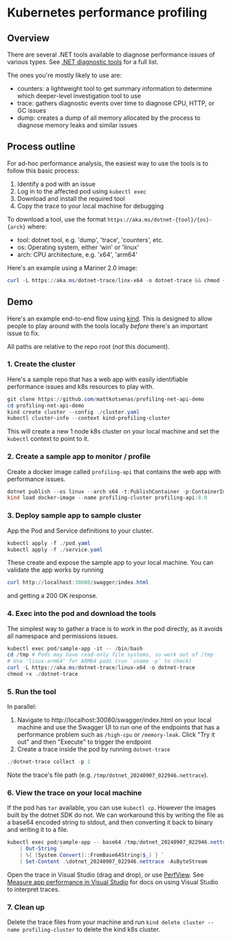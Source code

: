 # Kubernetes performance profiling

## Overview

There are several .NET tools available to diagnose performance issues of various types. See
[.NET diagnostic tools](https://learn.microsoft.com/en-us/dotnet/core/diagnostics/tools-overview) for a full list.

The ones you're mostly likely to use are:
- counters: a lightweight tool to get summary information to determine which deeper-level investigation tool to use
- trace: gathers diagnostic events over time to diagnose CPU, HTTP, or GC issues
- dump: creates a dump of all memory allocated by the process to diagnose memory leaks and similar issues

## Process outline

For ad-hoc performance analysis, the easiest way to use the tools is to follow this basic process:
1. Identify a pod with an issue
2. Log in to the affected pod using `kubectl exec`
3. Download and install the required tool
4. Copy the trace to your local machine for debugging

To download a tool, use the format `https://aka.ms/dotnet-{tool}/{os}-{arch}` where:
- tool: dotnet tool, e.g. 'dump', 'trace', 'counters', etc.
- os: Operating system, either 'win' or 'linux'
- arch: CPU architecture, e.g. 'x64', 'arm64'

Here's an example using a Mariner 2.0 image:

```powershell
curl -L https://aka.ms/dotnet-trace/linx-x64 -o dotnet-trace && chmod +x ./dotnet-trace
```

## Demo

Here's an example end-to-end flow using [kind](https://kind.sigs.k8s.io/). This is designed to allow people to play
around with the tools locally _before_ there's an important issue to fix.

All paths are relative to the repo root (_not_ this document).

### 1. Create the cluster

Here's a sample repo that has a web app with easily identifiable performance issues and k8s resources to play with.

```powershell
git clone https://github.com/mattkotsenas/profiling-net-api-demo
cd profiling-net-api-demo
kind create cluster --config ./cluster.yaml
kubectl cluster-info --context kind-profiling-cluster
```

This will create a new 1 node k8s cluster on your local machine and set the `kubectl` context to point to it.

### 2. Create a sample app to monitor / profile

Create a docker image called `profiling-api` that contains the web app with performance issues.

```powershell
dotnet publish --os linux --arch x64 -t:PublishContainer -p:ContainerImageTag=8.0
kind load docker-image --name profiling-cluster profiling-api:8.0
```

### 3. Deploy sample app to sample cluster

App the Pod and Service definitions to your cluster.

```powershell
kubectl apply -f ./pod.yaml
kubectl apply -f ./service.yaml
```

These create and expose the sample app to your local machine. You can validate the app works by running

```powershell
curl http://localhost:30080/swagger/index.html
```

and getting a 200 OK response.

### 4. Exec into the pod and download the tools

The simplest way to gather a trace is to work in the pod directly, as it avoids all namespace and permissions issues.

```powershell
kubectl exec pod/sample-app -it -- /bin/bash
cd /tmp # Pods may have read-only file systems, so work out of /tmp
# Use 'linux-arm64' for ARM64 pods (run `uname -p` to check)
curl -L https://aka.ms/dotnet-trace/linux-x64 -o dotnet-trace
chmod +x ./dotnet-trace
```

### 5. Run the tool

In parallel:
1. Navigate to http://localhost:30080/swagger/index.html on your local machine and use the Swagger UI to run one of
   the endpoints that has a performance problem such as `/high-cpu` or `/memory-leak`. Click "Try it out" and then
   "Execute" to trigger the endpoint
2. Create a trace inside the pod by running `dotnet-trace`

```powershell
./dotnet-trace collect -p 1
```

Note the trace's file path (e.g. `/tmp/dotnet_20240907_022946.nettrace`).

### 6. View the trace on your local machine

If the pod has `tar` available, you can use `kubectl cp`. However the images built by the dotnet SDK do not. We can
workaround this by writing the file as a base64 encoded string to stdout, and then converting it back to binary and
writing it to a file.

```powershell
kubectl exec pod/sample-app -- base64 /tmp/dotnet_20240907_022946.nettrace `
    | Out-String `
    | %{ [System.Convert]::FromBase64String($_) } `
    | Set-Content .\dotnet_20240907_022946.nettrace -AsByteStream
```

Open the trace in Visual Studio (drag and drop), or use [PerfView](https://github.com/microsoft/perfview). See
[Measure app performance in Visual Studio](https://learn.microsoft.com/en-us/visualstudio/profiling/?view=vs-2022) for
docs on using Visual Studio to interpret traces.

### 7. Clean up
Delete the trace files from your machine and run `kind delete cluster --name profiling-cluster` to delete the kind k8s
cluster.
